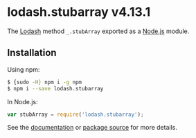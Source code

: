 # lodash.stubarray v4.13.1

The [Lodash](https://lodash.com/) method `_.stubArray` exported as a [Node.js](https://nodejs.org/) module.

## Installation

Using npm:
```bash
$ {sudo -H} npm i -g npm
$ npm i --save lodash.stubarray
```

In Node.js:
```js
var stubArray = require('lodash.stubarray');
```

See the [documentation](https://lodash.com/docs#stubArray) or [package source](https://github.com/lodash/lodash/blob/4.13.1-npm-packages/lodash.stubarray) for more details.
